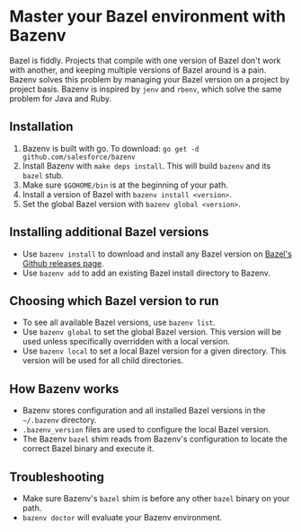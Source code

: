 # Master your Bazel environment with Bazenv

Bazel is fiddly. Projects that compile with one version of Bazel don't work with another, and keeping multiple
versions of Bazel around is a pain. Bazenv solves this problem by managing your Bazel version on a project by project
basis. Bazenv is inspired by `jenv` and `rbenv`, which solve the same problem for Java and Ruby.

## Installation

1. Bazenv is built with go. To download: `go get -d github.com/salesforce/bazenv`
1. Install Bazenv with `make deps install`. This will build `bazenv` and its `bazel` stub.
1. Make sure `$GOHOME/bin` is at the beginning of your path.
1. Install a version of Bazel with `bazenv install <version>`.
1. Set the global Bazel version with `bazenv global <version>`.

## Installing additional Bazel versions

* Use `bazenv install` to download and install any Bazel version on
  [Bazel's Github releases page](https://github.com/bazelbuild/bazel/releases).
* Use `bazenv add` to add an existing Bazel install directory to Bazenv.

## Choosing which Bazel version to run

* To see all available Bazel versions, use `bazenv list`.
* Use `bazenv global` to set the global Bazel version. This version will be used unless specifically overridden with
  a local version.
* Use `bazenv local` to set a local Bazel version for a given directory. This version will be used for all child
  directories.

## How Bazenv works

* Bazenv stores configuration and all installed Bazel versions in the `~/.bazenv` directory.
* `.bazenv_version` files are used to configure the local Bazel version.
* The Bazenv `bazel` shim reads from Bazenv's configuration to locate the correct Bazel binary and execute it.

## Troubleshooting

* Make sure Bazenv's `bazel` shim is before any other `bazel` binary on your path.
* `bazenv doctor` will evaluate your Bazenv environment.
